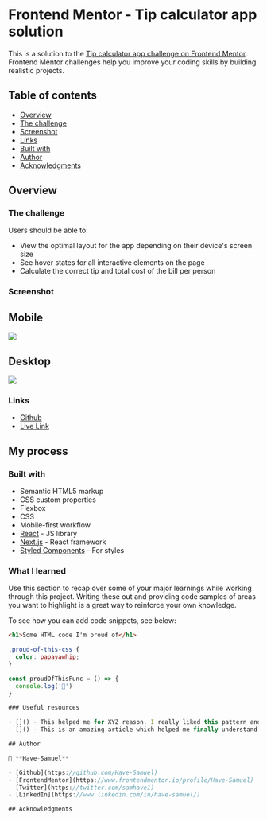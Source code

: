 # Frontend Mentor - Tip calculator app solution

This is a solution to the [Tip calculator app challenge on Frontend Mentor](https://www.frontendmentor.io/challenges/tip-calculator-app-ugJNGbJUX). Frontend Mentor challenges help you improve your coding skills by building realistic projects.

## Table of contents

- [Overview](#overview)
- [The challenge](#the-challenge)
- [Screenshot](#screenshot)
- [Links](#links)
- [Built with](#built-with)
- [Author](#author)
- [Acknowledgments](#acknowledgments)

## Overview

### The challenge

Users should be able to:

- View the optimal layout for the app depending on their device's screen size
- See hover states for all interactive elements on the page
- Calculate the correct tip and total cost of the bill per person

### Screenshot

## Mobile

![](./screenshot.jpg)

## Desktop

![](./screenshot.jpg)

### Links

- [Github](https://github.com/Have-Samuel/tip-calculator-app)
- [Live Link]()

## My process

### Built with

- Semantic HTML5 markup
- CSS custom properties
- Flexbox
- CSS
- Mobile-first workflow
- [React](https://reactjs.org/) - JS library
- [Next.js](https://nextjs.org/) - React framework
- [Styled Components](https://styled-components.com/) - For styles

### What I learned

Use this section to recap over some of your major learnings while working through this project. Writing these out and providing code samples of areas you want to highlight is a great way to reinforce your own knowledge.

To see how you can add code snippets, see below:

```html
<h1>Some HTML code I'm proud of</h1>
```

```css
.proud-of-this-css {
  color: papayawhip;
}
```

```js
const proudOfThisFunc = () => {
  console.log('🎉')
}

### Useful resources

- []() - This helped me for XYZ reason. I really liked this pattern and will use it going forward.
- []() - This is an amazing article which helped me finally understand XYZ. I'd recommend it to anyone still learning this concept.

## Author

👤 **Have-Samuel**

- [Github](https://github.com/Have-Samuel)
- [FrontendMentor](https://www.frontendmentor.io/profile/Have-Samuel)
- [Twitter](https://twitter.com/samhave1)
- [LinkedIn](https://www.linkedin.com/in/have-samuel/)

## Acknowledgments
